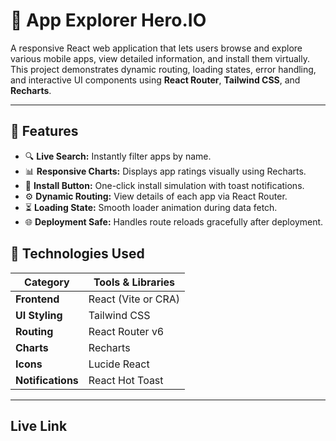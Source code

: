 # 📱 App Explorer Hero.IO

A responsive React web application that lets users browse and explore various mobile apps, view detailed information, and install them virtually.  
This project demonstrates dynamic routing, loading states, error handling, and interactive UI components using **React Router**, **Tailwind CSS**, and **Recharts**.

---

## 🚀 Features

- 🔍 **Live Search:** Instantly filter apps by name.  
- 📊 **Responsive Charts:** Displays app ratings visually using Recharts.  
- 💾 **Install Button:** One-click install simulation with toast notifications.  
- ⚙️ **Dynamic Routing:** View details of each app via React Router.  
- ⏳ **Loading State:** Smooth loader animation during data fetch.  
- 🌐 **Deployment Safe:** Handles route reloads gracefully after deployment.


## 🧩 Technologies Used

| Category | Tools & Libraries |
|-----------|-------------------|
| **Frontend** | React (Vite or CRA) |
| **UI Styling** | Tailwind CSS |
| **Routing** | React Router v6 |
| **Charts** | Recharts |
| **Icons** | Lucide React |
| **Notifications** | React Hot Toast |

---

##  Live Link


